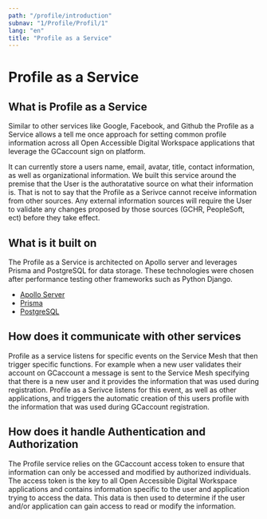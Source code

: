 ```yaml
---
path: "/profile/introduction"
subnav: "1/Profile/Profil/1"
lang: "en"
title: "Profile as a Service"
---
```


<helmet>
<title> Profile - Profile as a Service </title>
</helmet>

# Profile as a Service

## What is Profile as a Service

Similar to other services like Google, Facebook, and Github the Profile as a Service allows a tell me once approach for setting common profile information across all Open Accessible Digital Workspace applications that leverage the GCaccount sign on platform.

It can currently store a users name, email, avatar, title, contact information, as well as organizational information.  We built this service around the premise that the User is the authoratative source on what their information is.  That is not to say that the Profile as a Serivce cannot receive information from other sources.  Any external information sources will require the User to validate any changes proposed by those sources (GCHR, PeopleSoft, ect) before they take effect.

## What is it built on

The Profile as a Service is architected on Apollo server and leverages Prisma and PostgreSQL for data storage.  These technologies were chosen after performance testing other frameworks such as Python Django.

* [Apollo Server](https://www.apollographql.com/docs/apollo-server/)
* [Prisma](https://www.prisma.io/)
* [PostgreSQL](https://www.postgresql.org/)

## How does it communicate with other services

Profile as a service listens for specific events on the Service Mesh that then trigger specific functions.  For example when a new user validates their account on GCaccount a message is sent to the Service Mesh specifying that there is a new user and it provides the information that was used during registration.  Profile as a Serivce listens for this event, as well as other applications, and triggers the automatic creation of this users profile with the information that was used during GCaccount registration.

## How does it handle Authentication and Authorization

The Profile service relies on the GCaccount access token to ensure that information can only be accessed and modified by authorized individuals.  The access token is the key to all Open Accessible Digital Workspace applications and contains information specific to the user and application trying to access the data.  This data is then used to determine if the user and/or application can gain access to read or modify the information.
